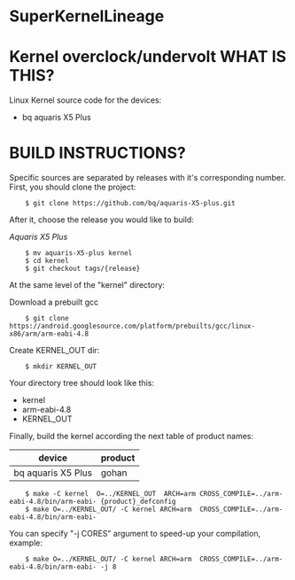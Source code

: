 # SuperKernelLineage
Kernel overclock/undervolt
WHAT IS THIS?
=============

Linux Kernel source code for the devices:
* bq aquaris X5 Plus


BUILD INSTRUCTIONS?
===================

Specific sources are separated by releases with it's corresponding number. First, you should
clone the project:

        $ git clone https://github.com/bq/aquaris-X5-plus.git 

After it, choose the release you would like to build:

*Aquaris X5 Plus*

        $ mv aquaris-X5-plus kernel
        $ cd kernel
        $ git checkout tags/{release}

At the same level of the "kernel" directory:

Download a prebuilt gcc

        $ git clone https://android.googlesource.com/platform/prebuilts/gcc/linux-x86/arm/arm-eabi-4.8

Create KERNEL_OUT dir:

        $ mkdir KERNEL_OUT 
  
Your directory tree should look like this:
* kernel
* arm-eabi-4.8
* KERNEL_OUT

Finally, build the kernel according the next table of product names:

| device                    | product                 |
| --------------------------|-------------------------|
| bq aquaris X5 Plus        | gohan                   |


        $ make -C kernel  O=../KERNEL_OUT  ARCH=arm CROSS_COMPILE=../arm-eabi-4.8/bin/arm-eabi- {product}_defconfig
        $ make O=../KERNEL_OUT/ -C kernel ARCH=arm  CROSS_COMPILE=../arm-eabi-4.8/bin/arm-eabi-                       
    
You can specify "-j CORES" argument to speed-up your compilation, example:

        $ make O=../KERNEL_OUT/ -C kernel ARCH=arm  CROSS_COMPILE=../arm-eabi-4.8/bin/arm-eabi- -j 8
